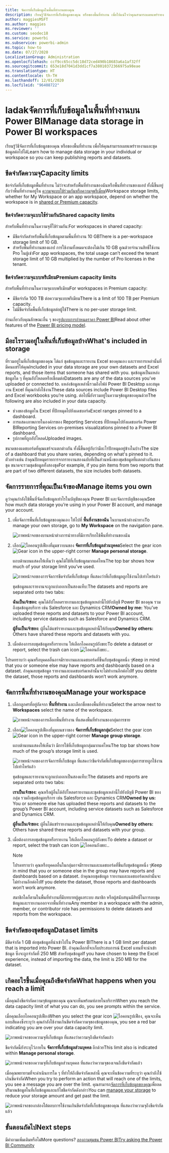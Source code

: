 ```yaml
---
title: จัดการที่เก็บข้อมูลในพื้นที่ทำงานของคุณ
description: เรียนรู้วิธีจัดการที่เก็บข้อมูลของคุณ หรือของพื้นที่ทำงาน เพื่อให้แน่ใจว่าคุณสามารถเผยแพร่รายงานและชุดข้อมูลต่อไปได้
author: maggiesMSFT
ms.author: maggies
ms.reviewer: ''
ms.custom: seodec18
ms.service: powerbi
ms.subservice: powerbi-admin
ms.topic: how-to
ms.date: 07/27/2020
LocalizationGroup: Administration
ms.openlocfilehash: ccf9cc65cc5dc18d72ced490b18683a6a1af32ff
ms.sourcegitcommit: 653e18d7041d3dd1cf7a38010372366975a98eae
ms.translationtype: HT
ms.contentlocale: th-TH
ms.lasthandoff: 12/01/2020
ms.locfileid: "96408722"
---
```

# <a name="manage-data-storage-in-power-bi-workspaces"></a><span data-ttu-id="a0ad7-103">ladakจัดการที่เก็บข้อมูลในพื้นที่ทำงานบน Power BI</span><span class="sxs-lookup"><span data-stu-id="a0ad7-103">Manage data storage in Power BI workspaces</span></span>

<span data-ttu-id="a0ad7-104">เรียนรู้วิธีจัดการที่เก็บข้อมูลของคุณ หรือของพื้นที่ทำงาน เพื่อให้คุณสามารถเผยแพร่รายงานและชุดข้อมูลต่อไปได้</span><span class="sxs-lookup"><span data-stu-id="a0ad7-104">Learn how to manage data storage in your individual or workspace so you can keep publishing reports and datasets.</span></span>

## <a name="capacity-limits"></a><span data-ttu-id="a0ad7-105">ขีดจำกัดความจุ</span><span class="sxs-lookup"><span data-stu-id="a0ad7-105">Capacity limits</span></span>

<span data-ttu-id="a0ad7-106">ข้อจำกัดที่เก็บข้อมูลพื้นที่ทำงาน ไม่ว่าจะสำหรับพื้นที่ทำงานของฉันหรือพื้นที่ทำงานของแอป ทั้งนี้ขึ้นอยู่กับว่าพื้นที่ทำงานอยู่ใน [ความจุแบบใช้ร่วมกันหรือความจุพรีเมี่ยม](../fundamentals/service-basic-concepts.md#capacities)</span><span class="sxs-lookup"><span data-stu-id="a0ad7-106">Workspace storage limits, whether for My Workspace or an app workspace, depend on whether the workspace is in [shared or Premium capacity](../fundamentals/service-basic-concepts.md#capacities).</span></span>

### <a name="shared-capacity-limits"></a><span data-ttu-id="a0ad7-107">ขีดจำกัดความจุแบบใช้ร่วมกัน</span><span class="sxs-lookup"><span data-stu-id="a0ad7-107">Shared capacity limits</span></span>
<span data-ttu-id="a0ad7-108">สำหรับพื้นที่ทำงานในความจุที่ใช้ร่วมกัน:</span><span class="sxs-lookup"><span data-stu-id="a0ad7-108">For workspaces in shared capacity:</span></span> 

- <span data-ttu-id="a0ad7-109">มีขีดจำกัดสำหรับพื้นที่เก็บข้อมูลตามพื้นที่ทำงาน 10 GB</span><span class="sxs-lookup"><span data-stu-id="a0ad7-109">There is a per-workspace storage limit of 10 GB.</span></span>
- <span data-ttu-id="a0ad7-110">สำหรับพื้นที่ทำงานของแอป การใช้งานทั้งหมดจะต้องไม่เกิน 10 GB คูณด้วยจำนวนสิทธิ์ใช้งาน Pro ในผู้เช่า</span><span class="sxs-lookup"><span data-stu-id="a0ad7-110">For app workspaces, the total usage can’t exceed the tenant storage limit of 10 GB multiplied by the number of Pro licenses in the tenant.</span></span>

### <a name="premium-capacity-limits"></a><span data-ttu-id="a0ad7-111">ขีดจำกัดความจุแบบพรีเมียม</span><span class="sxs-lookup"><span data-stu-id="a0ad7-111">Premium capacity limits</span></span>
<span data-ttu-id="a0ad7-112">สำหรับพื้นที่ทำงานในความจุแบบพรีเมียม</span><span class="sxs-lookup"><span data-stu-id="a0ad7-112">For workspaces in Premium capacity:</span></span>
- <span data-ttu-id="a0ad7-113">มีขีดจำกัด 100 TB ต่อความจุแบบพรีเมียม</span><span class="sxs-lookup"><span data-stu-id="a0ad7-113">There is a limit of 100 TB per Premium capacity.</span></span>
- <span data-ttu-id="a0ad7-114">ไม่มีขีดจำกัดพื้นที่เก็บข้อมูลต่อผู้ใช้</span><span class="sxs-lookup"><span data-stu-id="a0ad7-114">There is no per-user storage limit.</span></span>

<span data-ttu-id="a0ad7-115">อ่านเกี่ยวกับคุณลักษณะอื่น ๆ ของ[รูปแบบการกำหนดราคา Power BI](https://powerbi.microsoft.com/pricing)</span><span class="sxs-lookup"><span data-stu-id="a0ad7-115">Read about other features of the [Power BI pricing model](https://powerbi.microsoft.com/pricing).</span></span>

## <a name="whats-included-in-storage"></a><span data-ttu-id="a0ad7-116">มีอะไรรวมอยู่ในพื้นที่เก็บข้อมูลบ้าง</span><span class="sxs-lookup"><span data-stu-id="a0ad7-116">What's included in storage</span></span>

<span data-ttu-id="a0ad7-117">ที่รวมอยู่ในที่เก็บข้อมูลของคุณ ได้แก่ ชุดข้อมูลและรายงาน Excel ของคุณเอง และรายการเหล่านั้นที่มีคนแชร์ให้คุณ</span><span class="sxs-lookup"><span data-stu-id="a0ad7-117">Included in your data storage are your own datasets and Excel reports, and those items that someone has shared with you.</span></span> <span data-ttu-id="a0ad7-118">ชุดข้อมูลเป็นแหล่งข้อมูลใด ๆ ที่คุณอัปโหลดหรือเชื่อมต่อ</span><span class="sxs-lookup"><span data-stu-id="a0ad7-118">Datasets are any of the data sources you’ve uploaded or connected to.</span></span> <span data-ttu-id="a0ad7-119">แหล่งข้อมูลเหล่านี้รวมถึงไฟล์ Power BI Desktop และสมุดงาน Excel ที่คุณกำลังใช้งาน</span><span class="sxs-lookup"><span data-stu-id="a0ad7-119">These data sources include Power BI Desktop files and Excel workbooks you’re using.</span></span> <span data-ttu-id="a0ad7-120">ต่อไปนี้ยังรวมอยู่ในความจุข้อมูลของคุณด้วย</span><span class="sxs-lookup"><span data-stu-id="a0ad7-120">The following are also included in your data capacity.</span></span>

* <span data-ttu-id="a0ad7-121">ช่วงของข้อมูลใน Excel ที่ปักหมุดไปยังแดชบอร์ด</span><span class="sxs-lookup"><span data-stu-id="a0ad7-121">Excel ranges pinned to a dashboard.</span></span>
* <span data-ttu-id="a0ad7-122">การแสดงภาพภายในองค์กรของ Reporting Services ที่ปักหมุดไปยังแดชบอร์ด Power BI</span><span class="sxs-lookup"><span data-stu-id="a0ad7-122">Reporting Services on-premises visualizations pinned to a Power BI dashboard.</span></span>
* <span data-ttu-id="a0ad7-123">รูปภาพที่ถูกอัปโหลด</span><span class="sxs-lookup"><span data-stu-id="a0ad7-123">Uploaded images.</span></span>

<span data-ttu-id="a0ad7-124">ขนาดของแดชบอร์ดที่คุณแชร์จะแตกต่างกัน ทั้งนี้ขึ้นอยู่กับว่ามีอะไรปักหมุดอยู่ข้างในบ้าง</span><span class="sxs-lookup"><span data-stu-id="a0ad7-124">The size of a dashboard that you share varies, depending on what's pinned to it.</span></span> <span data-ttu-id="a0ad7-125">ตัวอย่างเช่น ถ้าคุณปักหมุดรายการจากรายงานสองฉบับที่เป็นส่วนหนึ่งของชุดข้อมูลที่แตกต่างกันสองชุด ขนาดจะรวมชุดข้อมูลทั้งสองชุด</span><span class="sxs-lookup"><span data-stu-id="a0ad7-125">For example, if you pin items from two reports that are part of two different datasets, the size includes both datasets.</span></span>

## <a name="manage-items-you-own"></a><span data-ttu-id="a0ad7-126">จัดการรายการที่คุณเป็นเจ้าของ</span><span class="sxs-lookup"><span data-stu-id="a0ad7-126">Manage items you own</span></span>

<span data-ttu-id="a0ad7-127">ดูว่าคุณกำลังใช้พื้นที่จัดเก็บข้อมูลเท่าไรในบัญชีของคุณ Power BI และจัดการบัญชีของคุณ</span><span class="sxs-lookup"><span data-stu-id="a0ad7-127">See how much data storage you’re using in your Power BI account, and manage your account.</span></span>

1. <span data-ttu-id="a0ad7-128">เพื่อจัดการพื้นที่เก็บข้อมูลของคุณเอง ให้ไปที่ **พื้นที่งานของฉัน** ในบานหน้าต่างนำทาง</span><span class="sxs-lookup"><span data-stu-id="a0ad7-128">To manage your own storage, go to **My Workspace** on the navigation pane.</span></span>
   
    ![ภาพหน้าจอของบานหน้าต่างการนำทางที่มีการเรียกใช้พื้นที่ทำงานของฉัน](media/service-admin-manage-your-data-storage-in-power-bi/pbi_myworkspace.png)

2. <span data-ttu-id="a0ad7-130">เลือก![ไอคอนรูปเฟือง](media/service-admin-manage-your-data-storage-in-power-bi/pbi_gearicon.png)ที่มุมขวาบนของ **จัดการที่เก็บข้อมูลส่วนบุคคล**</span><span class="sxs-lookup"><span data-stu-id="a0ad7-130">Select the gear icon ![Gear icon](media/service-admin-manage-your-data-storage-in-power-bi/pbi_gearicon.png) in the upper-right corner **Manage personal storage**.</span></span>
   
    <span data-ttu-id="a0ad7-131">แถบด้านบนแสดงให้เห็นว่า คุณได้ใช้ที่เก็บข้อมูลมากแค่ไหน</span><span class="sxs-lookup"><span data-stu-id="a0ad7-131">The top bar shows how much of your storage limit you’ve used.</span></span>
   
    ![ภาพหน้าจอของการจัดการขีดจำกัดที่เก็บข้อมูล ที่แสดงว่าที่เก็บข้อมูลถูกใช้งานไปเท่าไหร่แล้ว](media/service-admin-manage-your-data-storage-in-power-bi/pbi_persnlstorage.png)
   
    <span data-ttu-id="a0ad7-133">ชุดข้อมูลและรายงานจะถูกแบ่งออกเป็นสองแท็บ:</span><span class="sxs-lookup"><span data-stu-id="a0ad7-133">The datasets and reports are separated onto two tabs:</span></span>
   
    <span data-ttu-id="a0ad7-134">**ฉันเป็นเจ้าของ:** คุณได้อัปโหลดรายงานและชุดข้อมูลเหล่านี้ไปยังบัญชี Power BI ของคุณ รวมถึงชุดข้อมูลบริการ เช่น Salesforce และ Dynamics CRM</span><span class="sxs-lookup"><span data-stu-id="a0ad7-134">**Owned by me:** You’ve uploaded these reports and datasets to your Power BI account, including service datasets such as Salesforce and Dynamics CRM.</span></span>  

    <span data-ttu-id="a0ad7-135">**ผู้อื่นเป็นเจ้าของ:** ผู้อื่นได้แชร์รายงานและชุดข้อมูลเหล่านี้ให้กับคุณ</span><span class="sxs-lookup"><span data-stu-id="a0ad7-135">**Owned by others:** Others have shared these reports and datasets with you.</span></span>
1. <span data-ttu-id="a0ad7-136">เมื่อต้องการลบชุดข้อมูลหรือรายงาน ให้เลือกไอคอนรูปถังขยะ</span><span class="sxs-lookup"><span data-stu-id="a0ad7-136">To delete a dataset or report, select the trash can icon</span></span> ![ไอคอนถังขยะ](media/service-admin-manage-your-data-storage-in-power-bi/pbi_deleteicon.png)<span data-ttu-id="a0ad7-138">.</span><span class="sxs-lookup"><span data-stu-id="a0ad7-138">.</span></span>

<span data-ttu-id="a0ad7-139">โปรดทราบว่า คุณหรือบุคคลอื่นอาจมีรายงานและแดชบอร์ดที่ขึ้นกับชุดข้อมูลหนึ่ง ๆ</span><span class="sxs-lookup"><span data-stu-id="a0ad7-139">Keep in mind that you or someone else may have reports and dashboards based on a dataset.</span></span> <span data-ttu-id="a0ad7-140">ถ้าคุณลบชุดข้อมูล รายงานและแดชบอร์ดเหล่านั้นจะไม่ทำงานอีกต่อไป</span><span class="sxs-lookup"><span data-stu-id="a0ad7-140">If you delete the dataset, those reports and dashboards won’t work anymore.</span></span>

## <a name="manage-your-workspace"></a><span data-ttu-id="a0ad7-141">จัดการพื้นที่ทำงานของคุณ</span><span class="sxs-lookup"><span data-stu-id="a0ad7-141">Manage your workspace</span></span>
1. <span data-ttu-id="a0ad7-142">เลือกลูกศรที่อยู่ถัดจาก **พื้นที่ทำงาน** และเลือกชื่อของพื้นที่ทำงาน</span><span class="sxs-lookup"><span data-stu-id="a0ad7-142">Select the arrow next to **Workspaces** select the name of the workspace.</span></span>
   
    ![ภาพหน้าจอของการเลือกพื้นที่ทำงาน ที่แสดงพื้นที่ทำงานของกลุ่มการขาย](media/service-admin-manage-your-data-storage-in-power-bi/pbi_groupworkspaces.png)
2. <span data-ttu-id="a0ad7-144">เลือก![ไอคอนรูปเฟือง](media/service-admin-manage-your-data-storage-in-power-bi/pbi_gearicon.png)ที่มุมบนขวาของ **จัดการที่เก็บข้อมูลกลุ่ม**</span><span class="sxs-lookup"><span data-stu-id="a0ad7-144">Select the gear icon ![Gear icon](media/service-admin-manage-your-data-storage-in-power-bi/pbi_gearicon.png) in the upper-right corner **Manage group storage**.</span></span>
   
    <span data-ttu-id="a0ad7-145">แถบด้านบนแสดงให้เห็นว่า มีการใช้ที่เก็บข้อมูลกลุ่มมากแค่ไหน</span><span class="sxs-lookup"><span data-stu-id="a0ad7-145">The top bar shows how much of the group’s storage limit is used.</span></span>
   
    ![ภาพหน้าจอของการจัดการที่เก็บข้อมูล ที่แสดงว่าขีดจำกัดที่เก็บข้อมูลของกลุ่มการขายถูกใช้งานไปเท่าไหร่แล้ว](media/service-admin-manage-your-data-storage-in-power-bi/pbi_groupstorage.png)
   
    <span data-ttu-id="a0ad7-147">ชุดข้อมูลและรายงานจะถูกแบ่งออกเป็นสองแท็บ:</span><span class="sxs-lookup"><span data-stu-id="a0ad7-147">The datasets and reports are separated onto two tabs:</span></span>
   
    <span data-ttu-id="a0ad7-148">**เราเป็นเจ้าของ:** คุณหรือผู้อื่นได้อัปโหลดรายงานและชุดข้อมูลเหล่านี้ไปยังบัญชี Power BI ของกลุ่ม รวมถึงชุดข้อมูลบริการ เช่น Salesforce และ Dynamics CRM</span><span class="sxs-lookup"><span data-stu-id="a0ad7-148">**Owned by us:** You or someone else has uploaded these reports and datasets to the group’s Power BI account, including service datasets such as Salesforce and Dynamics CRM.</span></span>

    <span data-ttu-id="a0ad7-149">**ผู้อื่นเป็นเจ้าของ:** ผู้อื่นได้แชร์รายงานและชุดข้อมูลเหล่านี้ให้กับคุณ</span><span class="sxs-lookup"><span data-stu-id="a0ad7-149">**Owned by others:** Others have shared these reports and datasets with your group.</span></span>

3. <span data-ttu-id="a0ad7-150">เมื่อต้องการลบชุดข้อมูลหรือรายงาน ให้เลือกไอคอนรูปถังขยะ</span><span class="sxs-lookup"><span data-stu-id="a0ad7-150">To delete a dataset or report, select the trash can icon</span></span> ![ไอคอนถังขยะ](media/service-admin-manage-your-data-storage-in-power-bi/pbi_deleteicon.png)<span data-ttu-id="a0ad7-152">.</span><span class="sxs-lookup"><span data-stu-id="a0ad7-152">.</span></span>
   
   > [!NOTE]
   > <span data-ttu-id="a0ad7-153">โปรดทราบว่า คุณหรือบุคคลอื่นในกลุ่มอาจมีรายงานและแดชบอร์ดที่ขึ้นกับชุดข้อมูลหนึ่ง ๆ</span><span class="sxs-lookup"><span data-stu-id="a0ad7-153">Keep in mind that you or someone else in the group may have reports and dashboards based on a dataset.</span></span> <span data-ttu-id="a0ad7-154">ถ้าคุณลบชุดข้อมูล รายงานและแดชบอร์ดเหล่านั้นจะไม่ทำงานอีกต่อไป</span><span class="sxs-lookup"><span data-stu-id="a0ad7-154">If you delete the dataset, those reports and dashboards won’t work anymore.</span></span>
   
   <span data-ttu-id="a0ad7-155">สมาชิกใดก็ตามในพื้นที่ทำงานที่มีบทบาทผู้ดูแลระบบ สมาชิก หรือผู้สนับสนุนมีสิทธิ์ในการลบชุดข้อมูลและรายงานออกจากพื้นที่ทำงาน</span><span class="sxs-lookup"><span data-stu-id="a0ad7-155">Any member in a workspace with the admin, member, or contributor role has permissions to delete datasets and reports from the workspace.</span></span>

## <a name="dataset-limits"></a><span data-ttu-id="a0ad7-156">ขีดจำกัดของชุดข้อมูล</span><span class="sxs-lookup"><span data-stu-id="a0ad7-156">Dataset limits</span></span>
<span data-ttu-id="a0ad7-157">มีขีดจำกัด 1 GB ต่อชุดข้อมูลที่นำเข้าไปใน Power BI</span><span class="sxs-lookup"><span data-stu-id="a0ad7-157">There is a 1 GB limit per dataset that is imported into Power BI.</span></span> <span data-ttu-id="a0ad7-158">ถ้าคุณเลือกที่จะเก็บประสบการณ์ Excel แทนที่จะนำเข้าข้อมูล ซึ่งจะถูกจำกัดที่ 250 MB สำหรับชุดข้อมูล</span><span class="sxs-lookup"><span data-stu-id="a0ad7-158">If you have chosen to keep the Excel experience, instead of importing the data, the limit is 250 MB for the dataset.</span></span>

## <a name="what-happens-when-you-reach-a-limit"></a><span data-ttu-id="a0ad7-159">เกิดอะไรขึ้นเมื่อคุณถึงขีดจำกัด</span><span class="sxs-lookup"><span data-stu-id="a0ad7-159">What happens when you reach a limit</span></span>
<span data-ttu-id="a0ad7-160">เมื่อคุณถึงขีดจำกัดความจุข้อมูลของคุณ คุณจะเห็นพร้อมท์ภายในบริการ</span><span class="sxs-lookup"><span data-stu-id="a0ad7-160">When you reach the data capacity limit of what you can do, you see prompts within the service.</span></span> 

<span data-ttu-id="a0ad7-161">เมื่อคุณเลือกไอคอนรูปเฟือง</span><span class="sxs-lookup"><span data-stu-id="a0ad7-161">When you select the gear icon</span></span> ![ไอคอนรูปเฟือง](media/service-admin-manage-your-data-storage-in-power-bi/pbi_gearicon.png)<span data-ttu-id="a0ad7-163">, คุณจะเห็นแถบสีแดงซึ่งระบุว่า คุณกำลังใช้งานเกินขีดจำกัดความจุของข้อมูลของคุณ</span><span class="sxs-lookup"><span data-stu-id="a0ad7-163">, you see a red bar indicating you are over your data capacity limit.</span></span>

![ภาพหน้าจอของความจุที่เก็บข้อมูล ที่แสดงว่าความจุถึงขีดจำกัดแล้ว](media/service-admin-manage-your-data-storage-in-power-bi/manage-storage-limit.png)

<span data-ttu-id="a0ad7-165">ขีดจำกัดนี้ยังระบุไว้ภายใน **จัดการที่เก็บข้อมูลส่วนบุคคล** อีกด้วย</span><span class="sxs-lookup"><span data-stu-id="a0ad7-165">This limit also is indicated within **Manage personal storage**.</span></span>

 ![ภาพหน้าจอของความจุที่เก็บข้อมูลส่วนบุคคล ที่แสดงว่าความจุของเจนถึงขีดจำกัดแล้ว](media/service-admin-manage-your-data-storage-in-power-bi/manage-storage-limit2.png)

 <span data-ttu-id="a0ad7-167">เมื่อคุณพยายามที่จะดำเนินการใด ๆ ที่ทำให้ถึงขีดจำกัดเหล่านี้ คุณจะเห็นข้อความที่ระบุว่า คุณกำลังใช้เกินขีดจำกัด</span><span class="sxs-lookup"><span data-stu-id="a0ad7-167">When you try to perform an action that will reach one of the limits, you see a message you are over the limit.</span></span> <span data-ttu-id="a0ad7-168">คุณสามารถ[จัดการที่เก็บข้อมูลของคุณ](#manage-items-you-own)เพื่อลดปริมาณข้อมูลในที่เก็บข้อมูลและแก้ไขขีดจำกัดดังกล่าว</span><span class="sxs-lookup"><span data-stu-id="a0ad7-168">You can [manage your storage](#manage-items-you-own) to reduce your storage amount and get past the limit.</span></span>

 ![ภาพหน้าจอของกล่องโต้ตอบการใช้งานเกินขีดจำกัดที่เก็บข้อมูลของคุณ ที่แสดงว่าความจุถึงขีดจำกัดแล้ว](media/service-admin-manage-your-data-storage-in-power-bi/powerbi-pro-over-limit.png)

 ## <a name="next-steps"></a><span data-ttu-id="a0ad7-170">ขั้นตอนถัดไป</span><span class="sxs-lookup"><span data-stu-id="a0ad7-170">Next steps</span></span>

 <span data-ttu-id="a0ad7-171">มีคำถามเพิ่มเติมหรือไม่</span><span class="sxs-lookup"><span data-stu-id="a0ad7-171">More questions?</span></span> [<span data-ttu-id="a0ad7-172">ลองถามชุมชน Power BI</span><span class="sxs-lookup"><span data-stu-id="a0ad7-172">Try asking the Power BI Community</span></span>](https://community.powerbi.com/)
